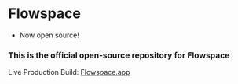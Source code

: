 # Flowspace

- Now open source!


### This is the official open-source repository for Flowspace

Live Production Build: [Flowspace.app](https://flowspace.app)

